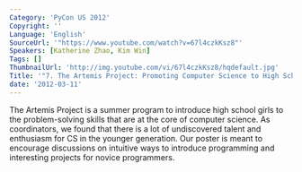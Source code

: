 ```yaml
---
Category: 'PyCon US 2012'
Copyright: ''
Language: 'English'
SourceUrl: '"https://www.youtube.com/watch?v=67l4czkKsz8"'
Speakers: [Katherine Zhao, Kim Win]
Tags: []
ThumbnailUrl: 'http://img.youtube.com/vi/67l4czkKsz8/hqdefault.jpg'
Title: '"7. The Artemis Project: Promoting Computer Science to High School Girls"'
date: '2012-03-11'
---
```

The Artemis Project is a summer program to introduce high school girls to the
problem-solving skills that are at the core of computer science. As
coordinators, we found that there is a lot of undiscovered talent and
enthusiasm for CS in the younger generation. Our poster is meant to encourage
discussions on intuitive ways to introduce programming and interesting
projects for novice programmers.

